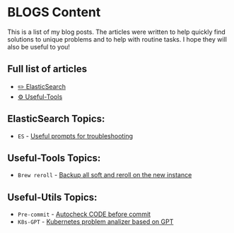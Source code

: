 # BLOGS Content

This is a list of my blog posts. The articles were written to help quickly find solutions to unique problems and to help with routine tasks. 
I hope they will also be useful to you!

## Full list of articles

- [✏️ ElasticSearch](#ElasticSearch/)
- [⚙️ Useful-Tools](#Useful-Tools/)

## ElasticSearch Topics:

- `ES` - [Useful prompts for troubleshooting](#ElasticSearch/elasticsearch-useful-prompts.md)

## Useful-Tools Topics:

- `Brew reroll` - [Backup all soft and reroll on the new instance](#Useful-Tools/brew-reroll.md)

## Useful-Utils Topics:

- `Pre-commit` - [Autocheck CODE before commit](#Useful-Utils/pre-commit.md)
- `K8s-GPT` - [Kubernetes problem analizer based on GPT](#Useful-Utils/k8s-gpt.md)
